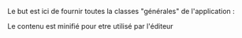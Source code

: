 Le but est ici de fournir toutes la classes "générales" de l'application :

Le contenu est minifié pour etre utilisé par l'éditeur